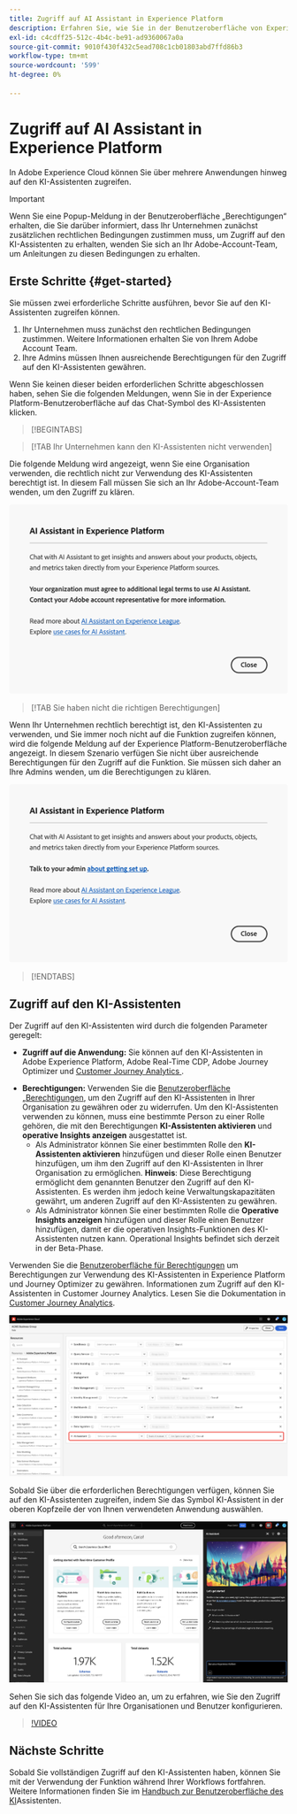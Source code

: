 ```yaml
---
title: Zugriff auf AI Assistant in Experience Platform
description: Erfahren Sie, wie Sie in der Benutzeroberfläche von Experience Cloud auf den KI-Assistenten zugreifen können.
exl-id: c4cdff25-512c-4b4c-be91-ad9360067a0a
source-git-commit: 9010f430f432c5ead708c1cb01803abd7ffd86b3
workflow-type: tm+mt
source-wordcount: '599'
ht-degree: 0%

---
```


# Zugriff auf AI Assistant in Experience Platform

In Adobe Experience Cloud können Sie über mehrere Anwendungen hinweg auf den KI-Assistenten zugreifen.

>[!IMPORTANT]
>
>Wenn Sie eine Popup-Meldung in der Benutzeroberfläche „Berechtigungen“ erhalten, die Sie darüber informiert, dass Ihr Unternehmen zunächst zusätzlichen rechtlichen Bedingungen zustimmen muss, um Zugriff auf den KI-Assistenten zu erhalten, wenden Sie sich an Ihr Adobe-Account-Team, um Anleitungen zu diesen Bedingungen zu erhalten.

## Erste Schritte {#get-started}

Sie müssen zwei erforderliche Schritte ausführen, bevor Sie auf den KI-Assistenten zugreifen können.

1. Ihr Unternehmen muss zunächst den rechtlichen Bedingungen zustimmen. Weitere Informationen erhalten Sie von Ihrem Adobe Account Team.
2. Ihre Admins müssen Ihnen ausreichende Berechtigungen für den Zugriff auf den KI-Assistenten gewähren.

Wenn Sie keinen dieser beiden erforderlichen Schritte abgeschlossen haben, sehen Sie die folgenden Meldungen, wenn Sie in der Experience Platform-Benutzeroberfläche auf das Chat-Symbol des KI-Assistenten klicken.

>[!BEGINTABS]

>[!TAB Ihr Unternehmen kann den KI-Assistenten nicht verwenden]

Die folgende Meldung wird angezeigt, wenn Sie eine Organisation verwenden, die rechtlich nicht zur Verwendung des KI-Assistenten berechtigt ist. In diesem Fall müssen Sie sich an Ihr Adobe-Account-Team wenden, um den Zugriff zu klären.

![Die Popup-Meldung, die auf der Experience Platform-Benutzeroberfläche angezeigt wird, wenn das Unternehmen den KI-Assistenten nicht verwenden kann.](./images/access/modal-one.png)

>[!TAB Sie haben nicht die richtigen Berechtigungen]

Wenn Ihr Unternehmen rechtlich berechtigt ist, den KI-Assistenten zu verwenden, und Sie immer noch nicht auf die Funktion zugreifen können, wird die folgende Meldung auf der Experience Platform-Benutzeroberfläche angezeigt. In diesem Szenario verfügen Sie nicht über ausreichende Berechtigungen für den Zugriff auf die Funktion. Sie müssen sich daher an Ihre Admins wenden, um die Berechtigungen zu klären.

![Die Popup-Meldung, die auf der Experience Platform-Benutzeroberfläche angezeigt wird, wenn Sie nicht über die erforderlichen Berechtigungen für den KI-Assistenten verfügen.](./images/access/modal-two.png)

>[!ENDTABS]

## Zugriff auf den KI-Assistenten

Der Zugriff auf den KI-Assistenten wird durch die folgenden Parameter geregelt:

* **Zugriff auf die Anwendung:** Sie können auf den KI-Assistenten in Adobe Experience Platform, Adobe Real-Time CDP, Adobe Journey Optimizer und [Customer Journey Analytics ](https://experienceleague.adobe.com/en/docs/analytics-platform/using/ai-assistant).
<!-- * **Contractual access:** Your company must agree to certain [!DNL GenAI]-related legal terms before your organization can use AI Assistant. Contact your organization's administrator or your Adobe Account Team if you are not able to access AI Assistant.  -->
* **Berechtigungen:** Verwenden Sie die [Benutzeroberfläche „Berechtigungen](../access-control/abac/ui/permissions.md), um den Zugriff auf den KI-Assistenten in Ihrer Organisation zu gewähren oder zu widerrufen. Um den KI-Assistenten verwenden zu können, muss eine bestimmte Person zu einer Rolle gehören, die mit den Berechtigungen **KI-Assistenten aktivieren** und **operative Insights anzeigen** ausgestattet ist.
   * Als Administrator können Sie einer bestimmten Rolle den **KI-Assistenten aktivieren** hinzufügen und dieser Rolle einen Benutzer hinzufügen, um ihm den Zugriff auf den KI-Assistenten in Ihrer Organisation zu ermöglichen. **Hinweis**: Diese Berechtigung ermöglicht dem genannten Benutzer den Zugriff auf den KI-Assistenten. Es werden ihm jedoch keine Verwaltungskapazitäten gewährt, um anderen Zugriff auf den KI-Assistenten zu gewähren.
   * Als Administrator können Sie einer bestimmten Rolle die **Operative Insights anzeigen** hinzufügen und dieser Rolle einen Benutzer hinzufügen, damit er die operativen Insights-Funktionen des KI-Assistenten nutzen kann. Operational Insights befindet sich derzeit in der Beta-Phase.

Verwenden Sie die [Benutzeroberfläche für Berechtigungen](../access-control/abac/ui/roles.md) um Berechtigungen zur Verwendung des KI-Assistenten in Experience Platform und Journey Optimizer zu gewähren. Informationen zum Zugriff auf den KI-Assistenten in Customer Journey Analytics. Lesen Sie die Dokumentation in [Customer Journey Analytics](https://experienceleague.adobe.com/en/docs/analytics-platform/using/ai-assistant).

![Die Seite mit der Benutzeroberfläche „Berechtigungen“ mit dem Assistenten „KI aktivieren“ und den Berechtigungen „Betriebserkenntnisse anzeigen“, die in einer bestimmten Rolle enthalten sind.](./images/access/access-permissions.png)

Sobald Sie über die erforderlichen Berechtigungen verfügen, können Sie auf den KI-Assistenten zugreifen, indem Sie das Symbol KI-Assistent in der oberen Kopfzeile der von Ihnen verwendeten Anwendung auswählen.

![KI-Assistent mit erstmaligem Benutzererlebnis.](./images/access/access-home.png)

Sehen Sie sich das folgende Video an, um zu erfahren, wie Sie den Zugriff auf den KI-Assistenten für Ihre Organisationen und Benutzer konfigurieren.

>[!VIDEO](https://video.tv.adobe.com/v/3436470/?learn=on)

## Nächste Schritte

Sobald Sie vollständigen Zugriff auf den KI-Assistenten haben, können Sie mit der Verwendung der Funktion während Ihrer Workflows fortfahren. Weitere Informationen finden Sie im [Handbuch zur Benutzeroberfläche des KI](./ui-guide.md)Assistenten.
